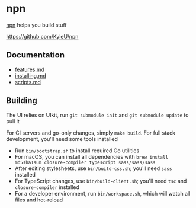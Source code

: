 # npn

[npn](https://npn.dev) helps you build stuff

https://github.com/KyleU/npn

## Documentation

- [features.md](doc/features.md)
- [installing.md](doc/installing.md)
- [scripts.md](doc/scripts.md)

## Building

The UI relies on UIkit, run `git submodule init` and `git submodule update` to pull it

For CI servers and go-only changes, simply `make build`. For full stack development, you'll need some tools installed

- Run `bin/bootstrap.sh` to install required Go utilities
- For macOS, you can install all dependencies with `brew install md5sha1sum closure-compiler typescript sass/sass/sass`
- After editing stylesheets, use `bin/build-css.sh`; you'll need `sass` installed
- For TypeScript changes, use `bin/build-client.sh`; you'll need `tsc` and `closure-compiler` installed
- For a developer environment, run `bin/workspace.sh`, which will watch all files and hot-reload
